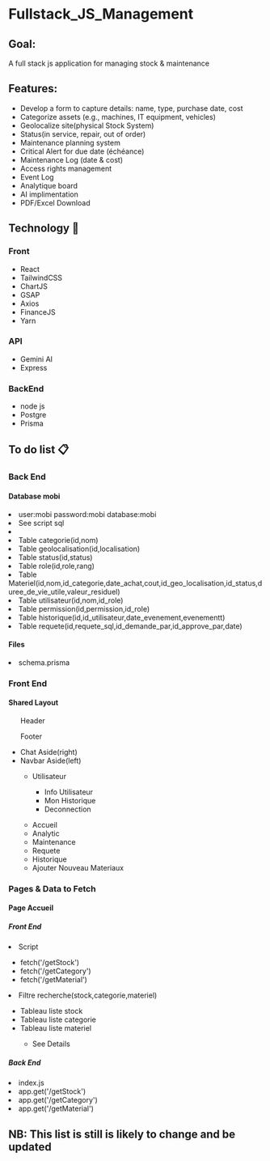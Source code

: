 # Fullstack_JS_Management
<h2>Goal:</h2>
<p>A full stack js application for managing stock &amp; maintenance</p>
<h2>Features:</h2>
<ul>
  <li>Develop a form to capture details: name, type, purchase date, cost</li>
  <li>Categorize assets (e.g., machines, IT equipment, vehicles)</li>
  <li>Geolocalize site(physical Stock System)</li>
  <li>Status(in service, repair, out of order)</li>
  <li>Maintenance planning system</li>
  <li>Critical Alert for due date (&eacute;ch&eacute;ance) </li>
  <li>Maintenance Log (date & cost)</li>
  <li>Access rights management</li>
  <li>Event Log</li>
  <li>Analytique board</li>
  <li>AI implimentation</li>
  <li>PDF/Excel Download</li>
</ul>
<h2>Technology &#x1F680;</h2>
  <h3>Front</h3>
  <ul>
    <li>React</li>
    <li>TailwindCSS</li>
    <li>ChartJS</li>
    <li>GSAP</li>
    <li>Axios</li>
    <li>FinanceJS</li>
    <li>Yarn</li>
  </ul>
  <h3>API</h3>
  <ul>
    <li>Gemini AI</li>
    <li>Express</li>
  </ul>
  <h3>BackEnd</h3>
  <ul>
    <li>node js</li>
    <li>Postgre</li>
    <li>Prisma</li>
  </ul>
<h2>To do list &#x1F4CB;</h2>
    <h3>Back End</h3>
        <h4>Database mobi</h4>
            <li>user:mobi password:mobi database:mobi</li>
            <li>See script sql<li>
            <li>Table categorie(id,nom)</li>
            <li>Table geolocalisation(id,localisation)</li>
            <li>Table status(id,status)</li>
            <li>Table role(id,role,rang)</li>
            <li>Table Materiel(id,nom,id_categorie,date_achat,cout,id_geo_localisation,id_status,duree_de_vie_utile,valeur_residuel)</li>
            <li>Table utilisateur(id,nom,id_role)</li>
            <li>Table permission(id,permission,id_role)</li>
            <li>Table historique(id,id_utilisateur,date_evenement,evenementt)</li>
            <li>Table requete(id,requete_sql,id_demande_par,id_approve_par,date)</li>
        <h4>Files</h4>
            <li>schema.prisma</li>
    <h3>Front End</h3>
            <h4>Shared Layout</h4>
            <ul>
              Header
            </ul>
            <ul>
              Footer
            </ul>
              <ul>
                <li>Chat Aside(right)</li>
                <li>Navbar Aside(left)</li>
                <ul>
                  <li>Utilisateur</li>
                  <ul>
                    <li>Info Utilisateur</li>
                    <li>Mon Historique</li>
                    <li>Deconnection</li>
                  </ul>
                </ul>
                <ul>
                  <li>Accueil</li>
                  <li>Analytic</li>
                  <li>Maintenance</li>
                  <li>Requete</li>
                  <li>Historique</li>
                  <li>Ajouter Nouveau Materiaux</li>
                </ul>
              </ul>
    <h3>Pages & Data to Fetch</h3>
      <h4>Page Accueil</h4>
        <h5>Front End</h5>
          <li>Script</li>
          <ul>
            <li>fetch('/getStock')</li>
            <li>fetch('/getCategory')</li>
            <li>fetch('/getMaterial')</li>
          </ul>
          <li>Filtre recherche(stock,categorie,materiel)</li>
          <ul>
            <li>Tableau liste stock</li>
            <li>Tableau liste categorie</li>
            <li>Tableau liste materiel</li>
            <ul>
              <li>See Details</li>
            </ul>
          </ul>
        <h5>Back End</h5>
          <li>index.js</li>
          <li>app.get('/getStock')</li>
          <li>app.get('/getCategory')</li>
          <li>app.get('/getMaterial')</li>

<h2>NB: This list is still is likely to change and be updated</h2>
